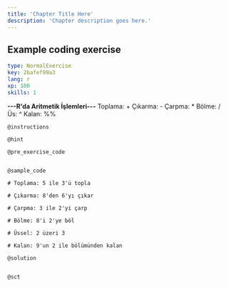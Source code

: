 ```yaml
---
title: 'Chapter Title Here'
description: 'Chapter description goes here.'
---
```


## Example coding exercise

```yaml
type: NormalExercise
key: 2bafef99a3
lang: r
xp: 100
skills: 1
```

**---R'da Aritmetik İşlemleri---**
Toplama: +
Çıkarma: -
Çarpma: *
Bölme: /
Üs: ^
Kalan: %%

`@instructions`


`@hint`


`@pre_exercise_code`
```{r}

```

`@sample_code`
```{r}
# Toplama: 5 ile 3'ü topla

# Çıkarma: 8'den 6'yı çıkar

# Çarpma: 3 ile 2'yi çarp

# Bölme: 8'i 2'ye böl

# Üssel: 2 üzeri 3

# Kalan: 9'un 2 ile bölümünden kalan
```

`@solution`
```{r}

```

`@sct`
```{r}

```
